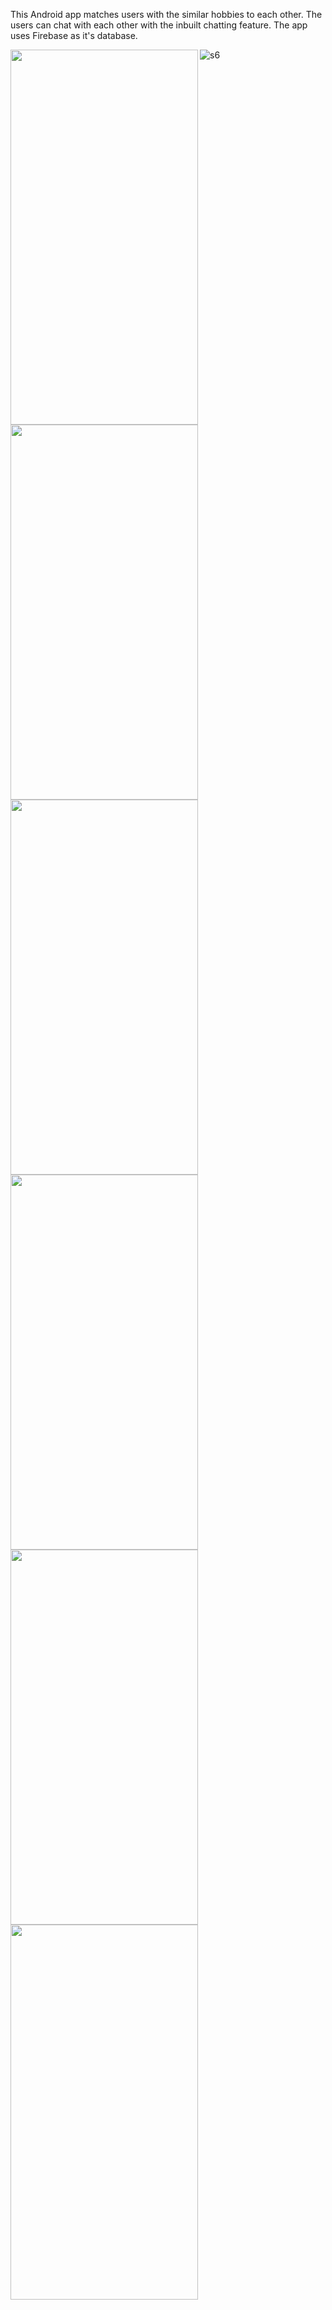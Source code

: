 This Android app matches users with the similar hobbies to each other.
The users can chat with each other with the inbuilt chatting feature.
The app uses Firebase as it's database.


<a href="url"><img src="https://user-images.githubusercontent.com/54681032/137549912-c096863b-110f-4f80-ba93-9ef1cde3137c.jpeg" align="left" height="600" width="300" ></a>

<a href="url"><img src="https://user-images.githubusercontent.com/54681032/137550053-f17f4fcd-7b9e-484d-b1a0-827f01574313.jpeg" align="left" height="600" width="300" ></a>

<a href="url"><img src="https://user-images.githubusercontent.com/54681032/137550090-96838f11-e320-4e73-be08-3e21d399070e.jpeg" align="left" height="600" width="300" ></a>




<a href="url"><img src="https://user-images.githubusercontent.com/54681032/137550186-b2931aa0-6ffa-4564-aed3-0bdf2d46aef2.jpeg" align="left" height="600" width="300" ></a>

<a href="url"><img src="https://user-images.githubusercontent.com/54681032/137550218-50db954b-40e7-493b-bfd2-2b069f8abdfa.jpeg" align="left" height="600" width="300" ></a>

<a href="url"><img src="https://user-images.githubusercontent.com/54681032/137550255-3123d141-c520-480a-a391-35a3c0fea55f.jpeg" align="left" height="600" width="300" ></a>


![s6]()
